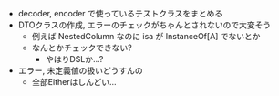- decoder, encoder で使っているテストクラスをまとめる
- DTOクラスの作成, エラーのチェックがちゃんとされないので大変そう
  - 例えば NestedColumn なのに isa が InstanceOf[A] でないとか
  - なんとかチェックできない?
    - やはりDSLか...?
- エラー, 未定義値の扱いどうすんの
  - 全部Eitherはしんどい...
